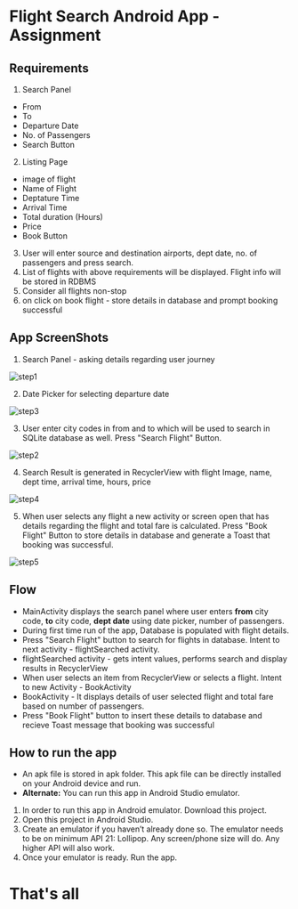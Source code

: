 # Flight Search Android App - Assignment

## Requirements

1. Search Panel
  - From
  - To
  - Departure Date
  - No. of Passengers
  - Search Button
2. Listing Page
  - image of flight
  - Name of Flight
  - Deptature Time
  - Arrival Time
  - Total duration (Hours)
  - Price
  - Book Button
3. User will enter source and destination airports, dept date, no. of passengers and press search.
4. List of flights with above requirements will be displayed. Flight info will be stored in RDBMS
5. Consider all flights non-stop
6. on click on book flight - store details in database and prompt booking successful

## App ScreenShots

1. Search Panel - asking details regarding user journey

![step1](https://user-images.githubusercontent.com/18751913/44507969-36ee6d80-a6ca-11e8-9f8e-38eef9319736.PNG)

2. Date Picker for selecting departure date

![step3](https://user-images.githubusercontent.com/18751913/44508034-75842800-a6ca-11e8-9511-bfe5decc1992.PNG)

3. User enter city codes in from and to which will be used to search in SQLite database as well. Press "Search Flight" Button.

![step2](https://user-images.githubusercontent.com/18751913/44508085-9c425e80-a6ca-11e8-98a2-0d876b71a56d.PNG)

4. Search Result is generated in RecyclerView with flight Image, name, dept time, arrival time, hours, price

![step4](https://user-images.githubusercontent.com/18751913/44508208-17a41000-a6cb-11e8-931a-f7cd153aa26e.PNG)

5. When user selects any flight a new activity or screen open that has details regarding the flight and total fare is calculated. 
Press "Book Flight" Button to store details in database and generate a Toast that booking was successful.

![step5](https://user-images.githubusercontent.com/18751913/44508345-8e410d80-a6cb-11e8-8225-ad84122e23f4.PNG)

## Flow

- MainActivity displays the search panel where user enters **from** city code, **to** city code, **dept date** using date picker, 
number of passengers.
- During first time run of the app, Database is populated with flight details.
- Press "Search Flight" button to search for flights in database. Intent to next activity - flightSearched activity.
- flightSearched activity - gets intent values, performs search and display results in RecyclerView
- When user selects an item from RecyclerView or selects a flight. Intent to new Activity - BookActivity
- BookActivity - It displays details of user selected flight and total fare based on number of passengers. 
- Press "Book Flight" button to insert these details to database and recieve Toast message that booking was successful

## How to run the app

- An apk file is stored in apk folder. This apk file can be directly installed on your Android device and run.
- **Alternate:** You can run this app in Android Studio emulator.
1. In order to run this app in Android emulator. Download this project.
2. Open this project in Android Studio.
3. Create an emulator if you haven’t already done so. The emulator needs to be on minimum API 21: Lollipop. 
   Any screen/phone size will do. Any higher API will also work. 
4. Once your emulator is ready. Run the app. 

That's all
==============================================================================================================
